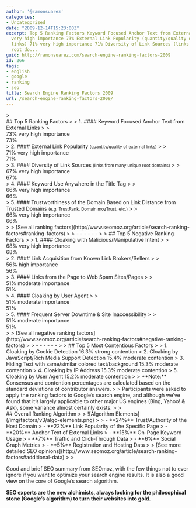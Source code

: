 ```yaml
---
author: '@ramonsuarez'
categories:
- Uncategorized
date: "2009-12-14T15:23:00Z"
excerpt: Top 5 Ranking Factors Keyword Focused Anchor Text from External Links 73%
  very high importance 73% External Link Popularity (quantity/quality of external
  links) 71% very high importance 71% Diversity of Link Sources (links from many unique
  root do...
guid: http://ramonsuarez.com/search-engine-ranking-factors-2009
id: 266
tags:
- english
- google
- ranking
- seo
title: Search Engine Ranking Factors 2009
url: /search-engine-ranking-factors-2009/
---
```


<div class="posterous_bookmarklet_entry">> <div class="sub-section" style="display:block;"><div class="span-11 colborder">## Top 5 Ranking Factors
> 
> 1. #### Keyword Focused Anchor Text from External Links
>     
>     <div class="importance">73% very high importance</div><div class="bar"><span>73%</span></div>
> 2. #### External Link Popularity <small>(quantity/quality of external links)</small>
>     
>     <div class="importance">71% very high importance</div><div class="bar"><span>71%</span></div>
> 3. #### Diversity of Link Sources <small>(links from many unique root domains)</small>
>     
>     <div class="importance">67% very high importance</div><div class="bar"><span>67%</span></div>
> 4. #### Keyword Use Anywhere in the Title Tag
>     
>     <div class="importance">66% very high importance</div><div class="bar"><span>66%</span></div>
> 5. #### Trustworthiness of the Domain Based on Link Distance from Trusted Domains <small>(e.g. TrustRank, Domain mozTrust, etc.)</small>
>     
>     <div class="importance">66% very high importance</div><div class="bar"><span>66%</span></div>
> 
> [See all ranking factors](http://www.seomoz.org/article/search-ranking-factors#ranking-factors)
> 
> - - - - - -
> 
> ## Top 5 Negative Ranking Factors
> 
> 1. #### Cloaking with Malicious/Manipulative Intent
>     
>     <div class="importance">68% very high importance</div><div class="bar"><span>68%</span></div>
> 2. #### Link Acquisition from Known Link Brokers/Sellers
>     
>     <div class="importance">56% high importance</div><div class="bar high"><span>56%</span></div>
> 3. #### Links from the Page to Web Spam Sites/Pages
>     
>     <div class="importance">51% moderate importance</div><div class="bar moderate"><span>51%</span></div>
> 4. #### Cloaking by User Agent
>     
>     <div class="importance">51% moderate importance</div><div class="bar moderate"><span>51%</span></div>
> 5. #### Frequent Server Downtime &amp; Site Inaccessibility
>     
>     <div class="importance">51% moderate importance</div><div class="bar moderate"><span>51%</span></div>
> 
> [See all negative ranking factors](http://www.seomoz.org/article/search-ranking-factors#negative-ranking-factors)
> 
> - - - - - -
> 
> ## Top 5 Most Contentious Factors
> 
> 1. Cloaking by Cookie Detection <span class="consensus">16.3% strong contention</span>
> 2. Cloaking by JavaScript/Rich Media Support Detection <span class="consensus">15.4% moderate contention</span>
> 3. Hiding Text with same/similar colored text/background <span class="consensus">15.3% moderate contention</span>
> 4. Cloaking by IP Address <span class="consensus">15.3% moderate contention</span>
> 5. Cloaking by User Agent <span class="consensus">15.2% moderate contention</span>
> 
> **Note:** Consensus and contention percentages are calculated based on the standard deviations of contributor answers.
> 
> Participants were asked to apply the ranking factors to Google’s search engine, and although we’ve found that it’s largely applicable to other major US engines (Bing, Yahoo! &amp; Ask), some variance almost certainly exists.
> 
> </div><div class="span-11 last">## Overall Ranking Algorithm
> 
> ![Algorithm Elements](/img/factors/v3/algo-elements.png)
> 
> - **24%** Trust/Authority of the Host Domain
> - **22%** Link Popularity of the Specific Page
> - **20%** Anchor Text of External Links
> - **15%** On-Page Keyword Usage
> - **7%** Traffic and Click-Through Data
> - **6%** Social Graph Metrics
> - **5%** Registration and Hosting Data
> 
> [See more detailed SEO opinions](http://www.seomoz.org/article/search-ranking-factors#additional-data)
> 
> </div></div>

Good and brief SEO summary from SEOmoz, with the few things not to ever ignore if you want to optimize your search engine results. It is also a good view on the core of Google’s search algorithm.

**SEO experts are the new alchimists, always looking for the philosophical stone (Google’s algorithm) to turn their websites into gold**.

</div>
